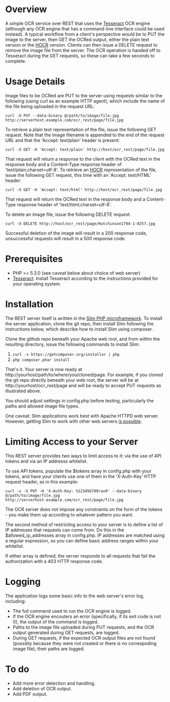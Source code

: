 # Overview

A simple OCR service over REST that uses the [Tesseract](http://code.google.com/p/tesseract-ocr/) OCR engine (although any OCR engine that has a command-line interface could be used instead). A typical workflow from a client's perspective would be to PUT the image to the server, then GET the OCRed output, either the plain text version or the [HOCR](http://en.wikipedia.org/wiki/HOCR) version. Clients can then issue a DELETE request to remove the image file from the server. The OCR operation is handed off to Tesseract during the GET requests, so these can take a few seconds to complete.

# Usage Details

Image files to be OCRed are PUT to the server using requests similar to the following (using curl as an example HTTP agent), which include the name of the file being uploaded in the request URL:

```
curl -X PUT --data-binary @/path/to/image/file.jpg http://serverhost.example.com/ocr_rest/page/file.jpg
```

To retrieve a plain text representation of the file, issue the following GET request. Note that the image filename is appended to the end of the request URL and that the 'Accept: text/plain' header is present:

```
curl -X GET -H 'Accept: text/plain' http://host/ocr_rest/page/file.jpg
```
That request will return a response to the client with the OCRed text in the response body and a Content-Type response header of 'text/plain;charset=utf-8'. To retrieve an [HOCR](http://en.wikipedia.org/wiki/HOCR) representation of the file, issue the following GET request, this time with an 'Accept: text/HTML' header:

```
curl -X GET -H 'Accept: text/html' http://host/ocr_rest/page/file.jpg
```
That request will return the OCRed text in the response body and a Content-Type response header of 'text/html;charset=utf-8'.

To delete an image file, issue the following DELETE request:

```
curl -X DELETE http://host/ocr_rest/page/Hutchinson1794-1-0257.jpg
```

Successful deletion of the image will result in a 200 response code, unsuccessful requests will result in a 500 response code.

# Prerequisites

* PHP >= 5.3.0 (see caveat below about choice of web server)
* [Tesseract](http://code.google.com/p/tesseract-ocr/). Install Tesseract according to the instructions provided for your operating system.

# Installation

The REST server itself is written in the [Slim PHP microframework](http://www.slimframework.com/). To install the server application, clone the git repo, then install Slim following the instructions below, which describe how to install Slim using composer.

Clone the github repo beneath your Apache web root, and from within the resulting directory, issue the following commands to install Slim:

1. ```curl -s https://getcomposer.org/installer | php```
2. ```php composer.phar install```

That's it. Your server is now ready at http://yourhost/path/to/where/you/cloned/page. For example, if you cloned the git repo directly beneath your web root, the server will be at http://yourhost/ocr_rest/page and will be ready to accept PUT requests as illustrated above.

You should adjust settings in config.php before testing, particularly the paths and allowed image file types.

One caveat: Slim applications work best with Apache HTTPD web server. However, getting Slim to work with other web servers [is possible](https://github.com/codeguy/Slim).

# Limiting Access to your Server

This REST server provides two ways to limit access to it: via the use of API tokens and via an IP addresss whitelist.

To use API tokens, populate the $tokens array in config.php with your tokens, and have your clients use one of them in the 'X-Auth-Key' HTTP request header, as in this example:

```
curl -v -X PUT -H 'X-Auth-Key: %123456789rav0' --data-binary @/path/to/image/file.jpg http://serverhost.example.com/ocr_rest/page/file.jpg
```

The OCR server does not impose any constraints on the form of the tokens - you make them up according to whatever pattern you want.

The second method of restricting access to your server is to define a list of IP addresses that requests can come from. Do this in the $allowed_ip_addresses array in config.php. IP addresses are matched using a regular expression, so you can define basic address ranges within your whitelist.

If either array is defined, the server responds to all requests that fail the authorization with a 403 HTTP response code.

# Logging

The application logs some basic info to the web server's error log, including:

* The full command used to run the OCR engine is logged.
* If the OCR engine encouters an error (specifically, if its exit code is not 0), the output of the command is logged.
* Paths to the image file uploaded during PUT requests, and the OCR output generated during GET requests, are logged.
* During GET requests, if the expected OCR output files are not found (possibly because they were not created or there is no correspoding image file), their paths are logged.

# To do

* Add more error detection and handling.
* Add deletion of OCR output.
* Add PDF output.

